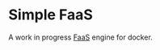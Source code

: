 # Simple FaaS

A work in progress [FaaS](https://en.wikipedia.org/wiki/Function_as_a_service) engine for docker.
